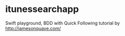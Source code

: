 itunessearchapp
===============
Swift playground, BDD with Quick
Following tutorial by http://jamesonquave.com/
